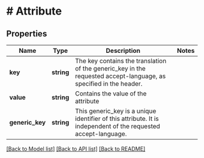 # # Attribute

## Properties

Name | Type | Description | Notes
------------ | ------------- | ------------- | -------------
**key** | **string** | The key contains the translation of the generic_key in the requested accept-language, as specified in the header. |
**value** | **string** | Contains the value of the attribute |
**generic_key** | **string** | This generic_key is a unique identifier of this attribute. It is independent of the requested accept-language. |

[[Back to Model list]](../../README.md#models) [[Back to API list]](../../README.md#endpoints) [[Back to README]](../../README.md)
